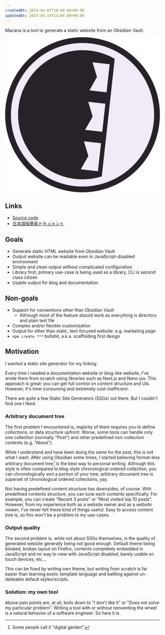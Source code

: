 ```yaml
---
createdAt: 2024-04-07T18:00:00+09:00
updatedAt: 2024-04-14T13:00:00+09:00
---
```


Macana is a tool to generate a static website from an Obsidian Vault.

![Logo|64](../Assets/logo.svg)

## Links

- [Source code](https://github.com/pocka/macana)
- [日本語版簡易ドキュメント](../ja/概要.md)

## Goals

- Generate static HTML website from Obsidian Vault
- Output website can be readable even in JavaScript-disabled environment
- Simple and clean output without complicated configuration
- Library first; primary use-case is being used as a library, CLI is second class citizen
- Usable output for blog and documentation

## Non-goals

- Support for conventions other than Obsidian Vault
	- Although most of the feature should work as everything is directory and plain text file
- Complex and/or flexible customization
- Output for other than static, text-focused website: e.g. marketing page
- `npm create ***` bullshit, a.k.a. scaffolding first design 

## Motivation

I wanted a static site generator for my linking.

Every time I needed a documentation website or blog-like website, I've wrote them from scratch using libraries such as Next.js and Nano-jsx.
This approach is great: you can get full control on content structure and UIs.
However, it's time-consuming and extremely cost-inefficient.

There are quite a few Static Site Generators (SSGs) out there.
But I couldn't find one I liked.

### Arbitrary document tree

The first problem I encountered is, majority of them requires you to define *collections*, or data structure upfront.
Worse, some tools can handle only one collection (normally "Post") and other predefined non-collection contents (e.g. "About").

While I understand and have been doing the same for the past, this is not what I want.
After using Obsidian some times, I started believing format-less arbitrary document tree[^1] is the best way to personal writing.
Although this style is often compared to blog-style chronological ordered collection, you can chronologically sort a portion of your tree; arbitrary document tree is superset of chronological ordered collections, yay.

[^1]: Some people call it "digital garden".

Not having predefined content structure has downsides, of course.
With predefined contents structure, you can tune each contents specifically.
For example, you can create "Recent 3 posts" or "Most visited top 10 posts".
However, from my experience both as a website owner and as a *website viewer*, I've never felt these kind of things useful.
Easy to access content tree is, so this won't be a problem to my use-cases.

### Output quality

The second problem is, while not about SSGs themselves, is the quality of generated website generally being not good enough.
Default theme being bloated, broken layout on Firefox, contents completely embedded in JavaScript and no way to view with JavaScript disabled, barely usable on touch devices, etc...

This can be fixed by writing own theme, but writing from scratch is far easier than learning exotic template language and battling against un-deletable default styles/scripts.

### Solution: my own tool

Above pain points are, at all, boils down to "I don't like it" or "Does not solve my particular problem".
Writing a tool with or without reinventing the wheel is a natural behavior of a software engineer.
So here it is.